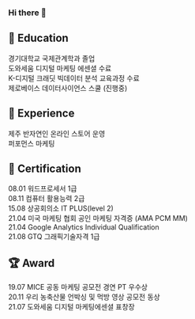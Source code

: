 ### Hi there 👋

<!--
**vive0508/vive0508** is a ✨ _special_ ✨ repository because its `README.md` (this file) appears on your GitHub profile.

Here are some ideas to get you started:

- 🔭 I’m currently working on ...
- 🌱 I’m currently learning ...
- 👯 I’m looking to collaborate on ...
- 🤔 I’m looking for help with ...
- 💬 Ask me about ...
- 📫 How to reach me: ...
- 😄 Pronouns: ...
- ⚡ Fun fact: ...
-->


## :book: Education
경기대학교 국제관계학과 졸업  
도와세움 디지털 마케팅 에센셜 수료   
K-디지털 크래딧 빅데이터 분석 교육과정 수료   
제로베이스 데이터사이언스 스쿨 (진행중)   

## :eyes: Experience
제주 반자연인 온라인 스토어 운영   
퍼포먼스 마케팅

## :page_with_curl: Certification
08.01 워드프로세서 1급   
08.11 컴퓨터 활용능력 2급   
15.08 상공회의소 IT PLUS(level 2)   
21.04 미국 마케팅 협회 공인 마케팅 자격증 (AMA PCM MM)   
21.04 Google Analytics Individual Qualification   
21.08 GTQ 그래픽기술자격 1급   
<!--
22.07 금융투자분석사 (07/24(일) 예정)   
22.09 증권투자권유대행인 (09/04(일) 예정)   
22.09 펀드투자권유대행인 (09/25(일) 예정)   
-->

## :trophy: Award
19.07 MICE 공동 마케팅 공모전 경연 PT 우수상  
20.11 우리 농축산물 언박싱 및 먹방 영상 공모전 동상   
21.07 도와세움 디지털 마케팅에센셜 표창장   


